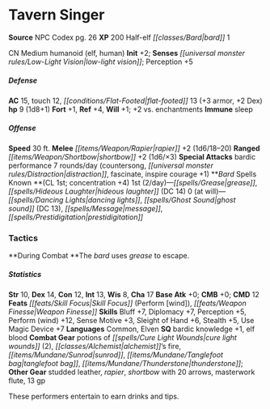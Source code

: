 ﻿---
cssclass: [monsters]
title1: Tavern Singer
title2: Tavern Singer
CR: 1/2
sources:
- name: NPC Codex
  page: 26
  link: http://paizo.com/products/btpy8v3a?Pathfinder-Roleplaying-Game-NPC-Codex
XP: 200
race: Half-elf
classes:
- bard 1
alignment: CN
size: Medium
type: humanoid
subtypes:
- elf
- human
initiative:
  bonus: 2
senses:
  low-light vision: true
AC:
  AC: 15
  touch: 12
  flat_footed: 13
  components:
    armor: 3
    dex: 2
HP:
  HP: 9
  long: 1d8+1
saves:
  fort: 1
  ref: 4
  will: 1
  other: +2 vs. enchantments
immunities:
- sleep
speeds:
  base: 30
attacks:
  melee:
  - - text: rapier +2 (1d6/18-20)
      entries:
      - - damage: 1d6
          crit_range: 18-20
      attack: rapier
      bonus:
      - 2
  ranged:
  - - text: shortbow +2 (1d6/×3)
      entries:
      - - damage: 1d6
          crit_multiplier: 3
      attack: shortbow
      bonus:
      - 2
  special:
  - bardic performance 7 rounds/day (countersong, distraction, fascinate, inspire
    courage +1)
spells:
  entries:
  - name: grease
    source: Bard
    level: 1
  - name: hideous laughter
    source: Bard
    level: 1
    DC: 14
  - name: dancing lights
    source: Bard
    level: 0
  - name: ghost sound
    source: Bard
    level: 0
    DC: 13
  - name: message
    source: Bard
    level: 0
  - name: prestidigitation
    source: Bard
    level: 0
  sources:
  - name: Bard
    type: known
    CL: 1
    concentration: 4
    slots:
      1: 2
      0: at-will
tactics:
  During Combat: The bard uses grease to escape.
ability_scores:
  STR: 10
  DEX: 14
  CON: 12
  INT: 13
  WIS: 8
  CHA: 17
BAB: 0
CMB: 0
CMD: 12
feats:
- name: Skill Focus (Perform [wind])
- name: Weapon Finesse
skills:
  Bluff: 7
  Diplomacy: 7
  Perception: 5
  Perform (wind): 12
  Sense Motive: 3
  Sleight of Hand: 6
  Stealth: 5
  Use Magic Device: 7
languages:
- Common
- Elven
special_qualities:
- bardic knowledge +1
- elf blood
gear:
  combat:
  - potions of cure light wounds (2)
  - alchemist's fire
  - sunrod
  - tanglefoot bag
  - thunderstone
  other:
  - studded leather
  - rapier
  - shortbow with 20 arrows
  - masterwork flute
  - 13 gp
desc_long: These performers entertain to earn drinks and tips.

---

# Tavern Singer

**Source** NPC Codex pg. 26
**XP** 200
Half-elf _[[classes/Bard|bard]]_ 1

CN Medium humanoid (elf, human)
**Init** +2; **Senses** _[[universal monster rules/Low-Light Vision|low-light vision]]_; Perception +5

##### Defense

**AC** 15, touch 12, _[[conditions/Flat-Footed|flat-footed]]_ 13 (+3 armor, +2 Dex)
**hp** 9 (1d8+1)
**Fort** +1, **Ref** +4, **Will** +1; +2 vs. enchantments
**Immune** sleep

##### Offense
**Speed** 30 ft.
**Melee** _[[items/Weapon/Rapier|rapier]]_ +2 (1d6/18–20)
**Ranged** _[[items/Weapon/Shortbow|shortbow]]_ +2 (1d6/×3)
**Special Attacks** bardic performance 7 rounds/day (countersong, _[[universal monster rules/Distraction|distraction]]_, fascinate, inspire courage +1)
**_Bard_ Spells Known **(CL 1st; concentration +4)
1st (2/day)—_[[spells/Grease|grease]]_, _[[spells/Hideous Laughter|hideous laughter]]_ (DC 14)
0 (at will)—_[[spells/Dancing Lights|dancing lights]]_, _[[spells/Ghost Sound|ghost sound]]_ (DC 13), _[[spells/Message|message]]_, _[[spells/Prestidigitation|prestidigitation]]_

### Tactics

**During Combat **The _bard_ uses _grease_ to escape.

##### Statistics
**Str** 10, **Dex** 14, **Con** 12, **Int** 13, **Wis** 8, **Cha** 17
**Base Atk** +0; **CMB** +0; **CMD** 12
**Feats** _[[feats/Skill Focus|Skill Focus]]_ (Perform [wind]), _[[feats/Weapon Finesse|Weapon Finesse]]_
**Skills** Bluff +7, Diplomacy +7, Perception +5, Perform (wind) +12, Sense Motive +3, Sleight of Hand +6, Stealth +5, Use Magic Device +7
**Languages** Common, Elven
**SQ** bardic knowledge +1, elf blood
**Combat Gear** potions of _[[spells/Cure Light Wounds|cure light wounds]]_ (2), _[[classes/Alchemist|alchemist]]_’s fire, _[[items/Mundane/Sunrod|sunrod]]_, _[[items/Mundane/Tanglefoot bag|tanglefoot bag]]_, _[[items/Mundane/Thunderstone|thunderstone]]_; **Other Gear** studded leather, _rapier_, _shortbow_ with 20 arrows, masterwork flute, 13 gp

These performers entertain to earn drinks and tips.